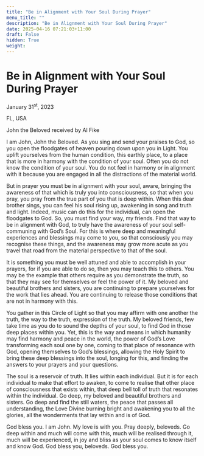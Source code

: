 ```yaml
---
title: "Be in Alignment with Your Soul During Prayer"
menu_title: ""
description: "Be in Alignment with Your Soul During Prayer"
date: 2025-04-16 07:21:03+11:00
draft: False
hidden: True
weight:
---
```

# Be in Alignment with Your Soul During Prayer

January 31<sup>st</sup>, 2023

FL, USA

John the Beloved received by Al Fike

I am John, John the Beloved. As you sing and send your praises to God, so you open the floodgates of heaven pouring down upon you in Light. You uplift yourselves from the human condition, this earthly place, to a place that is more in harmony with the condition of your soul. Often you do not know the condition of your soul. You do not feel in harmony or in alignment with it because you are engaged in all the distractions of the material world.

But in prayer you must be in alignment with your soul, aware, bringing the awareness of that which is truly you into consciousness, so that when you pray, you pray from the true part of you that is deep within. When this dear brother sings, you can feel his soul rising up, awakening in song and truth and light. Indeed, music can do this for the individual, can open the floodgates to God. So, you must find your way, my friends. Find that way to be in alignment with God, to truly have the awareness of your soul self-communing with God’s Soul. For this is where deep and meaningful experiences and blessings may come to you, so that consciously you may recognise these things, and the awareness may grow more acute as you travel that road from the material perspective to that of the soul.

It is something you must be well attuned and able to accomplish in your prayers, for if you are able to do so, then you may teach this to others. You may be the example that others require as you demonstrate the truth, so that they may see for themselves or feel the power of it. My beloved and beautiful brothers and sisters, you are continuing to prepare yourselves for the work that lies ahead. You are continuing to release those conditions that are not in harmony with this.

You gather in this Circle of Light so that you may affirm with one another the truth, the way to the truth, expression of the truth. My beloved friends, few take time as you do to sound the depths of your soul, to find God in those deep places within you. Yet, this is the way and means in which humanity may find harmony and peace in the world, the power of God’s Love transforming each soul one by one, coming to that place of resonance with God, opening themselves to God’s blessings, allowing the Holy Spirit to bring these deep blessings into the soul, longing for this, and finding the answers to your prayers and your questions.

The soul is a reservoir of truth. It lies within each individual. But it is for each individual to make that effort to awaken, to come to realise that other place of consciousness that exists within, that deep bell toll of truth that resonates within the individual. Go deep, my beloved and beautiful brothers and sisters. Go deep and find the still waters, the peace that passes all understanding, the Love Divine burning bright and awakening you to all the glories, all the wonderments that lay within and is of God.

God bless you. I am John. My love is with you. Pray deeply, beloveds. Go deep within and much will come with this, much will be realised through it, much will be experienced, in joy and bliss as your soul comes to know itself and know God. God bless you, beloveds. God bless you.
